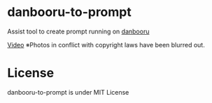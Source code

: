 # danbooru-to-prompt

Assist tool to create prompt running on [danbooru](https://danbooru.donmai.us/)<br>

[Video](https://twitter.com/faa0311/status/1579910340988444672) ※Photos in conflict with copyright laws have been blurred out.

# License

danbooru-to-prompt is under MIT License
